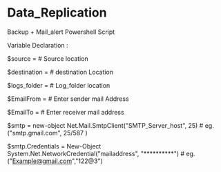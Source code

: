 # Data_Replication

Backup + Mail_alert Powershell Script





Variable Declaration :

$source = # Source location

$destination = # destination Location

$logs_folder = # Log_folder location

$EmailFrom = # Enter sender mail Address

$EmailTo = # Enter receiver mail address

$smtp = new-object Net.Mail.SmtpClient("SMTP_Server_host", 25)  # eg. ("smtp.gmail.com", 25/587 )

$smtp.Credentials = New-Object System.Net.NetworkCredential("mailaddress", "**********")   # eg.("Example@gmail.com","122@3")

